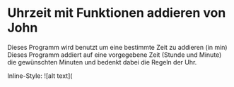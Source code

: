 # Uhrzeit mit Funktionen addieren von John

Dieses Programm wird benutzt um eine bestimmte Zeit zu addieren (in min)
Dieses Programm addiert auf eine vorgegebene Zeit (Stunde und Minute) die gewünschten Minuten und bedenkt dabei die Regeln der Uhr.

Inline-Style:
![alt text](
